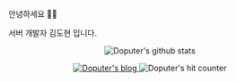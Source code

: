 안녕하세요 👋🏻

서버 개발자 김도현 입니다.

<p align="center">

<img src="https://github-readme-stats.vercel.app/api?username=doputer" alt="Doputer's github stats" />

</p>

<p align="center">

<a href="https://dohyeon.dev">

<img src="https://img.shields.io/badge/GitHub%20Blog-181717?style=flat-square&logo=GitHub&logoColor=white" alt="Doputer's blog" />

</a>

<img src="https://hits.seeyoufarm.com/api/count/incr/badge.svg?url=https%3A%2F%2Fgithub.com%2Fdoputer&count_bg=%2379C83D&title_bg=%23555555&icon=ghostery.svg&icon_color=%23FFFFFF&title=hits&edge_flat=false" alt="Doputer's hit counter" />

</p>
